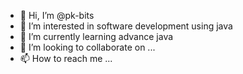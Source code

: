 - 👋 Hi, I’m @pk-bits
- 👀 I’m interested in software development using java
- 🌱 I’m currently learning advance java
- 💞️ I’m looking to collaborate on ...
- 📫 How to reach me ...

<!---
pk-bits/pk-bits is a ✨ special ✨ repository because its `README.md` (this file) appears on your GitHub profile.
You can click the Preview link to take a look at your changes.
--->
